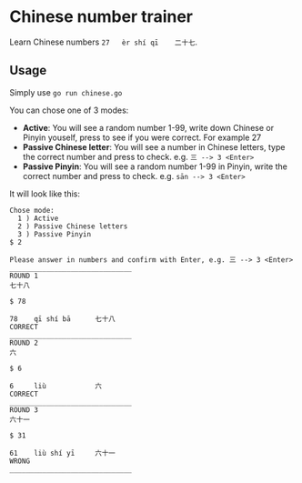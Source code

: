 # Chinese number trainer
Learn Chinese numbers `27   èr shí qī    二十七`.   
## Usage

Simply use ```go run chinese.go```

You can chose one of 3 modes:
- **Active**: You will see a random number 1-99, write down Chinese or Pinyin youself, press <Enter> to see if you were correct. For example 27
- **Passive Chinese letter**: You will see a number in Chinese letters, type the correct number and press <Enter> to check. e.g. `三 --> 3 <Enter>`
- **Passive Pinyin**: You will see a random number 1-99 in Pinyin, write the correct number and press <Enter> to check. e.g. `sān --> 3 <Enter>
`

It will look like this:
```
Chose mode:
  1 ) Active
  2 ) Passive Chinese letters
  3 ) Passive Pinyin
$ 2

Please answer in numbers and confirm with Enter, e.g. 三 --> 3 <Enter>
______________________________
ROUND 1
七十八

$ 78

78    qī shí bā      七十八
CORRECT
______________________________
ROUND 2
六

$ 6

6     liù            六
CORRECT
______________________________
ROUND 3
六十一

$ 31

61    liù shí yī     六十一
WRONG
______________________________
```
